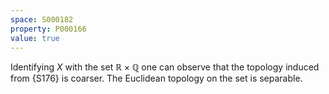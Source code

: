 ```yaml
---
space: S000182
property: P000166
value: true
---
```


Identifying $X$ with the set $\mathbb R\times\mathbb Q$ one can observe that the topology induced from {S176} is coarser.
The Euclidean topology on the set is separable.

